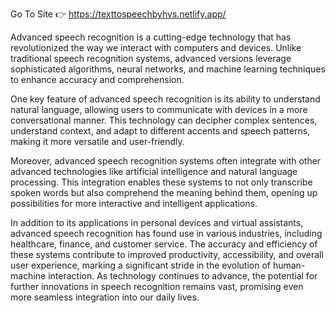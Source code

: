 Go To Site 👉 https://texttospeechbyhvs.netlify.app/

Advanced speech recognition is a cutting-edge technology that has revolutionized the way we interact with computers and devices. Unlike traditional speech recognition systems, advanced versions leverage sophisticated algorithms, neural networks, and machine learning techniques to enhance accuracy and comprehension.

One key feature of advanced speech recognition is its ability to understand natural language, allowing users to communicate with devices in a more conversational manner. This technology can decipher complex sentences, understand context, and adapt to different accents and speech patterns, making it more versatile and user-friendly.

Moreover, advanced speech recognition systems often integrate with other advanced technologies like artificial intelligence and natural language processing. This integration enables these systems to not only transcribe spoken words but also comprehend the meaning behind them, opening up possibilities for more interactive and intelligent applications.

In addition to its applications in personal devices and virtual assistants, advanced speech recognition has found use in various industries, including healthcare, finance, and customer service. The accuracy and efficiency of these systems contribute to improved productivity, accessibility, and overall user experience, marking a significant stride in the evolution of human-machine interaction. As technology continues to advance, the potential for further innovations in speech recognition remains vast, promising even more seamless integration into our daily lives.
